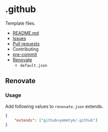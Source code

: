 # .github

Template files.

- [README.md](https://docs.github.com/en/repositories/managing-your-repositorys-settings-and-features/customizing-your-repository/about-readmes)
- [Issues](https://docs.github.com/en/issues)
- [Pull requests](https://docs.github.com/en/pull-requests)
- Contributing
- [pre-commit](https://pre-commit.com/)
- [Renovate](https://www.mend.io/free-developer-tools/renovate/)
    - `default.json`

## Renovate

### Usage

Add following values to `renovate.json` extends.

```json
{
    "extends": ["github>ymmmtym/.github"]
}
